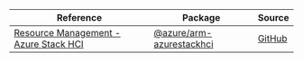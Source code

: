| Reference | Package | Source |
|---|---|---|
|[Resource Management - Azure Stack HCI](arm-azurestackhci-readme.md)|[@azure/arm-azurestackhci](https://www.npmjs.com/package/@azure/arm-azurestackhci)|[GitHub](https://github.com/Azure/azure-sdk-for-js/blob/main/sdk/azurestackhci/arm-azurestackhci)|
